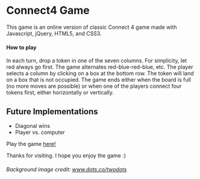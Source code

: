 # Connect4 Game

This game is an online version of classic Connect 4 game made with Javascript, jQuery, HTML5, and CSS3.

#### How to play
In each turn, drop a token in one of the seven columns. For simplicity, let red always go first.  The game alternates red-blue-red-blue, etc. The player selects a column by clicking on a box at the bottom row.  The token will land on a box that is not occupied.
The game ends either when the board is full (no more moves are possible) or when one of the players connect four tokens first, either horizontally or vertically.

## Future Implementations

* Diagonal wins
* Player vs. computer

Play the game [here!](https://sanazjamloo.github.io/project1/)

Thanks for visiting.  I hope you enjoy the game :)
###### Background image credit: www.dots.co/twodots
